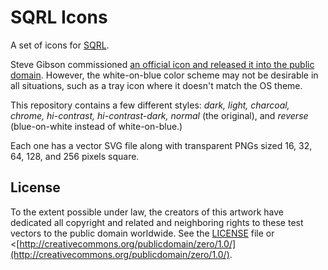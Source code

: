 # SQRL Icons
A set of icons for [SQRL](https://sqrl.grc.com/).

Steve Gibson commissioned [an official icon and released it into the public domain](https://www.grc.com/sqrl/logo.htm). However, the white-on-blue color scheme may not be desirable in all situations, such as a tray icon where it doesn't match the OS theme.

This repository contains a few different styles: *dark, light, charcoal, 
chrome, hi-contrast, hi-contrast-dark, normal* (the original), and 
*reverse* (blue-on-white instead of white-on-blue.)

Each one has a vector SVG file along with transparent PNGs sized 16, 32, 64, 
128, and 256 pixels square.

## License
To the extent possible under law, the creators of this artwork have dedicated all copyright and   related and neighboring rights to these test vectors to the public domain worldwide. See the [LICENSE](LICENSE) file or <[http://creativecommons.org/publicdomain/zero/1.0/](http://creativecommons.org/publicdomain/zero/1.0/).